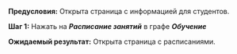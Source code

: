**Предусловия:**
Открыта страница с информацией для студентов.

**Шаг 1:**
Нажать на ***Расписание занятий*** в графе ***Обучение*** 

**Ожидаемый результат:**
Открыта страница с расписаниями.
